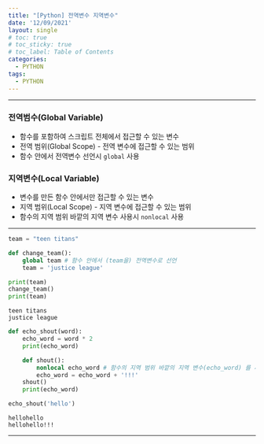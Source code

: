 ```yaml
---
title: "[Python] 전역변수 지역변수"
date: '12/09/2021'
layout: single
# toc: true
# toc_sticky: true
# toc_label: Table of Contents
categories:
  - PYTHON
tags:
  - PYTHON
---
```



---
### 전역범수(Global Variable)
* 함수를 포함하여 스크립트 전체에서 접근할 수 있는 변수
* 전역 범위(Global Scope) - 전역 변수에 접근할 수 있는 범위
* 함수 안에서 전역변수 선언시 ```global``` 사용

### 지역변수(Local Variable)
* 변수를 만든 함수 안에서만 접근할 수 있는 변수
* 지역 범위(Local Scope) - 지역 변수에 접근할 수 있는 범위
* 함수의 지역 범위 바깥의 지역 변수 사용시 ```nonlocal``` 사용

---


```python
team = "teen titans"

def change_team():
    global team # 함수 안에서 (team을) 전역변수로 선언
    team = 'justice league'

print(team)
change_team()
print(team)
```

    teen titans
    justice league



```python
def echo_shout(word):
    echo_word = word * 2
    print(echo_word)

    def shout():
        nonlocal echo_word # 함수의 지역 범위 바깥의 지역 변수(echo_word) 를 사용
        echo_word = echo_word + '!!!'
    shout()
    print(echo_word)

echo_shout('hello')
```

    hellohello
    hellohello!!!

---